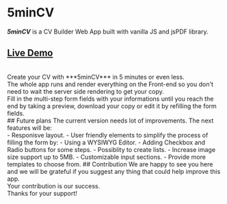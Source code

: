 # 5minCV
***5minCV*** is a CV Builder Web App built with vanilla JS and jsPDF library. <br/>
## [Live Demo](https://5mincv.netlify.app)<br/>
<br/>
Create your CV with ***5minCV*** in 5 minutes or even less. <br/>
The whole app runs and render everything on the Front-end so you don't need to wait the server side rendering to get your copy. <br/> 
Fill in the multi-step form fields with your informations until you reach the end by taking a preview, download your copy or edit it by refilling the form fields. <br/>
## Future plans 
The current version needs lot of improvements. The next features will be: <br/>
  -  Responisve layout.
  -  User friendly elements to simplify the process of filling the form by: 
    -  Using a WYSIWYG Editor.
    -  Adding Checkbox and Radio buttons for some steps.
    -  Possiblity to create lists.  
  -  Increase image size support up to 5MB.
  -  Customizable input sections. 
  -  Provide more templates to choose from.
## Contribution
We are happy to see you here and we will be grateful if you suggest any thing that could help improve this app. <br/>
Your contribution is our success. <br/>
Thanks for your support!

  

